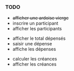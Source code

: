 ### TODO

- ~~afficher une ardoise vierge~~
- inscrire un participant
- afficher les participants

* afficher le total dépensés
* saisir une dépense
* affiche les dépenses

- calculer les créances
- afficher les créances
